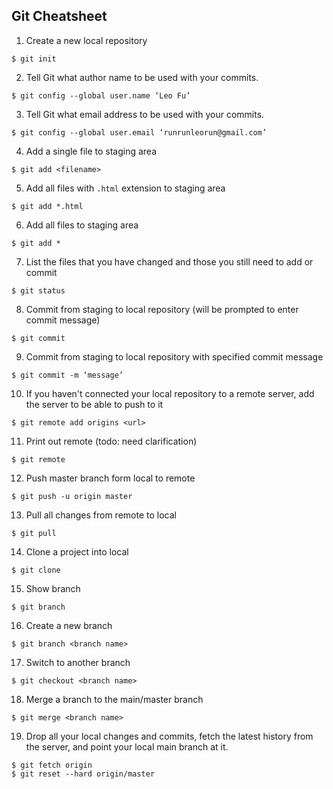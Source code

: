 ## Git Cheatsheet

1. Create a new local repository
```
$ git init 
```

2. Tell Git what author name to be used with your commits.
```
$ git config --global user.name ‘Leo Fu’
```

3. Tell Git what email address to be used with your commits. 
```
$ git config --global user.email ‘runrunleorun@gmail.com’
```

4. Add a single file to staging area
```
$ git add <filename>
```

5. Add all files with `.html` extension to staging area
```
$ git add *.html
```

6. Add all files to staging area
```
$ git add * 
```

7. List the files that you have changed and those you still need to add or commit
```
$ git status
```

8. Commit from staging to local repository (will be prompted to enter commit message)
```
$ git commit
```

9. Commit from staging to local repository with specified commit message
```
$ git commit -m ‘message’
```

10. If you haven't connected your local repository to a remote server, add the server to be able to push to it
```
$ git remote add origins <url>
```

11. Print out remote (todo: need clarification)
```  
$ git remote
```

12. Push master branch form local to remote
```
$ git push -u origin master 
```

13. Pull all changes from remote to local
```
$ git pull
```

14. Clone a project into local
```
$ git clone 
```


15. Show branch
```
$ git branch
```

16. Create a new branch
```
$ git branch <branch name>
```

17. Switch to another branch
```
$ git checkout <branch name>
```

18. Merge a branch to the main/master branch
```
$ git merge <branch name>
```

19. Drop all your local changes and commits,
fetch the latest history from the server, and 
point your local main branch at it.
```
$ git fetch origin 
$ git reset --hard origin/master
```
